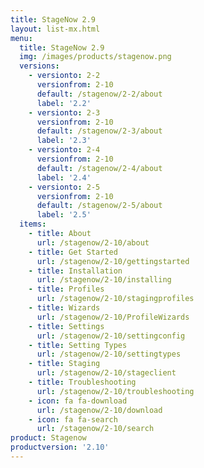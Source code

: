 ```yaml
---
title: StageNow 2.9
layout: list-mx.html
menu:
  title: StageNow 2.9
  img: /images/products/stagenow.png
  versions:
    - versionto: 2-2
      versionfrom: 2-10
      default: /stagenow/2-2/about
      label: '2.2'
    - versionto: 2-3
      versionfrom: 2-10
      default: /stagenow/2-3/about
      label: '2.3'
    - versionto: 2-4
      versionfrom: 2-10
      default: /stagenow/2-4/about
      label: '2.4'
    - versionto: 2-5
      versionfrom: 2-10
      default: /stagenow/2-5/about
      label: '2.5'
  items:
    - title: About
      url: /stagenow/2-10/about
    - title: Get Started
      url: /stagenow/2-10/gettingstarted
    - title: Installation
      url: /stagenow/2-10/installing
    - title: Profiles
      url: /stagenow/2-10/stagingprofiles
    - title: Wizards
      url: /stagenow/2-10/ProfileWizards
    - title: Settings
      url: /stagenow/2-10/settingconfig
    - title: Setting Types
      url: /stagenow/2-10/settingtypes
    - title: Staging
      url: /stagenow/2-10/stageclient
    - title: Troubleshooting
      url: /stagenow/2-10/troubleshooting
    - icon: fa fa-download
      url: /stagenow/2-10/download    
    - icon: fa fa-search
      url: /stagenow/2-10/search
product: Stagenow
productversion: '2.10'
---
```














